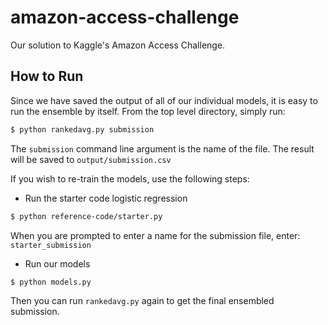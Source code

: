 # amazon-access-challenge
Our solution to Kaggle's Amazon Access Challenge.

## How to Run
Since we have saved the output of all of our individual models, it is easy to run the ensemble by itself. From the top level directory, simply run:

```bash
$ python rankedavg.py submission
```

The `submission` command line argument is the name of the file. The result will be saved to `output/submission.csv`

If you wish to re-train the models, use the following steps:

- Run the starter code logistic regression

```bash
$ python reference-code/starter.py
```

When you are prompted to enter a name for the submission file, enter: `starter_submission`

- Run our models

```bash
$ python models.py
```

Then you can run `rankedavg.py` again to get the final ensembled submission.
